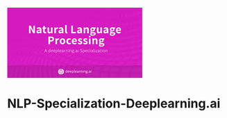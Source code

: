 ![](https://github.com/Soumikb91/NLP-Specialization-Deeplearning.ai/blob/master/images/NLP.jpg)
# NLP-Specialization-Deeplearning.ai
